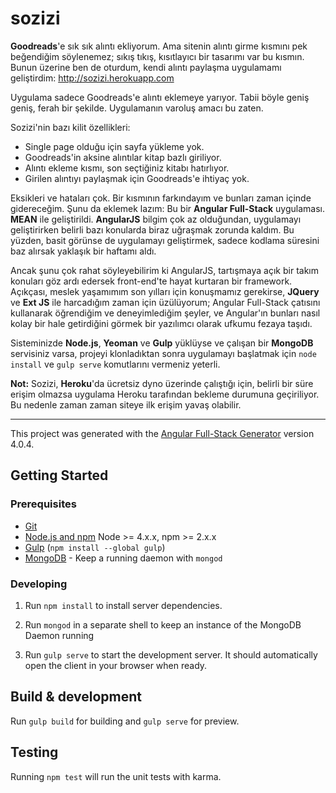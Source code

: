 # sozizi

**Goodreads**'e sık sık alıntı ekliyorum. Ama sitenin alıntı girme kısmını pek beğendiğim söylenemez; sıkış tıkış, kısıtlayıcı bir tasarımı var bu kısmın.
Bunun üzerine ben de oturdum, kendi alıntı paylaşma uygulamamı geliştirdim: http://sozizi.herokuapp.com

Uygulama sadece Goodreads'e alıntı eklemeye yarıyor. Tabii böyle geniş geniş, ferah bir şekilde. Uygulamanın varoluş amacı bu zaten.

Sozizi'nin bazı kilit özellikleri:

* Single page olduğu için sayfa yükleme yok.
* Goodreads'in aksine alıntılar kitap bazlı giriliyor.
* Alıntı ekleme kısmı, son seçtiğiniz kitabı hatırlıyor.
* Girilen alıntıyı paylaşmak için Goodreads'e ihtiyaç yok.

Eksikleri ve hataları çok. Bir kısmının farkındayım ve bunları zaman içinde gidereceğim.
Şunu da eklemek lazım: Bu bir **Angular Full-Stack** uygulaması. **MEAN** ile geliştirildi. **AngularJS** bilgim çok az olduğundan, uygulamayı geliştirirken belirli bazı konularda biraz uğraşmak zorunda kaldım. Bu yüzden, basit görünse de uygulamayı geliştirmek, sadece kodlama süresini baz alırsak yaklaşık bir haftamı aldı.

Ancak şunu çok rahat söyleyebilirim ki AngularJS, tartışmaya açık bir takım konuları göz ardı edersek front-end'te hayat kurtaran bir framework. Açıkçası, meslek yaşamımım son yılları için konuşmamız gerekirse, **JQuery** ve **Ext JS** ile harcadığım zaman için üzülüyorum; Angular Full-Stack çatısını kullanarak öğrendiğim ve deneyimlediğim şeyler, ve Angular'ın bunları nasıl kolay bir hale getirdiğini görmek bir yazılımcı olarak ufkumu fezaya taşıdı.

Sisteminizde **Node.js**, **Yeoman** ve **Gulp** yüklüyse ve çalışan bir **MongoDB** servisiniz varsa, projeyi klonladıktan sonra uygulamayı başlatmak için `node install` ve `gulp serve` komutlarını vermeniz yeterli.

**Not:** Sozizi, **Heroku**'da ücretsiz dyno üzerinde çalıştığı için, belirli bir süre erişim olmazsa uygulama Heroku tarafından bekleme durumuna geçiriliyor. Bu nedenle zaman zaman siteye ilk erişim yavaş olabilir.

---

This project was generated with the [Angular Full-Stack Generator](https://github.com/DaftMonk/generator-angular-fullstack) version 4.0.4.

## Getting Started

### Prerequisites

- [Git](https://git-scm.com/)
- [Node.js and npm](nodejs.org) Node >= 4.x.x, npm >= 2.x.x
- [Gulp](http://gulpjs.com/) (`npm install --global gulp`)
- [MongoDB](https://www.mongodb.org/) - Keep a running daemon with `mongod`

### Developing

1. Run `npm install` to install server dependencies.

2. Run `mongod` in a separate shell to keep an instance of the MongoDB Daemon running

3. Run `gulp serve` to start the development server. It should automatically open the client in your browser when ready.

## Build & development

Run `gulp build` for building and `gulp serve` for preview.

## Testing

Running `npm test` will run the unit tests with karma.
